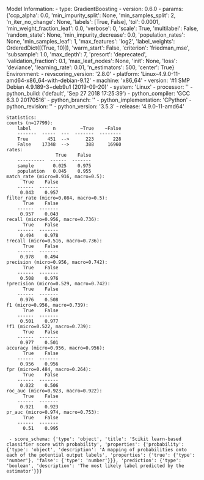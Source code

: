Model Information:
	 - type: GradientBoosting
	 - version: 0.6.0
	 - params: {'ccp_alpha': 0.0, 'min_impurity_split': None, 'min_samples_split': 2, 'n_iter_no_change': None, 'labels': [True, False], 'tol': 0.0001, 'min_weight_fraction_leaf': 0.0, 'verbose': 0, 'scale': True, 'multilabel': False, 'random_state': None, 'min_impurity_decrease': 0.0, 'population_rates': None, 'min_samples_leaf': 1, 'max_features': 'log2', 'label_weights': OrderedDict([(True, 10)]), 'warm_start': False, 'criterion': 'friedman_mse', 'subsample': 1.0, 'max_depth': 7, 'presort': 'deprecated', 'validation_fraction': 0.1, 'max_leaf_nodes': None, 'init': None, 'loss': 'deviance', 'learning_rate': 0.01, 'n_estimators': 500, 'center': True}
	Environment:
	 - revscoring_version: '2.8.0'
	 - platform: 'Linux-4.9.0-11-amd64-x86_64-with-debian-9.12'
	 - machine: 'x86_64'
	 - version: '#1 SMP Debian 4.9.189-3+deb9u1 (2019-09-20)'
	 - system: 'Linux'
	 - processor: ''
	 - python_build: ('default', 'Sep 27 2018 17:25:39')
	 - python_compiler: 'GCC 6.3.0 20170516'
	 - python_branch: ''
	 - python_implementation: 'CPython'
	 - python_revision: ''
	 - python_version: '3.5.3'
	 - release: '4.9.0-11-amd64'
	
	Statistics:
	counts (n=17799):
		label        n         ~True    ~False
		-------  -----  ---  -------  --------
		True       451  -->      223       228
		False    17348  -->      388     16960
	rates:
		              True    False
		----------  ------  -------
		sample       0.025    0.975
		population   0.045    0.955
	match_rate (micro=0.916, macro=0.5):
		  True    False
		------  -------
		 0.043    0.957
	filter_rate (micro=0.084, macro=0.5):
		  True    False
		------  -------
		 0.957    0.043
	recall (micro=0.956, macro=0.736):
		  True    False
		------  -------
		 0.494    0.978
	!recall (micro=0.516, macro=0.736):
		  True    False
		------  -------
		 0.978    0.494
	precision (micro=0.956, macro=0.742):
		  True    False
		------  -------
		 0.508    0.976
	!precision (micro=0.529, macro=0.742):
		  True    False
		------  -------
		 0.976    0.508
	f1 (micro=0.956, macro=0.739):
		  True    False
		------  -------
		 0.501    0.977
	!f1 (micro=0.522, macro=0.739):
		  True    False
		------  -------
		 0.977    0.501
	accuracy (micro=0.956, macro=0.956):
		  True    False
		------  -------
		 0.956    0.956
	fpr (micro=0.484, macro=0.264):
		  True    False
		------  -------
		 0.022    0.506
	roc_auc (micro=0.923, macro=0.922):
		  True    False
		------  -------
		 0.921    0.923
	pr_auc (micro=0.974, macro=0.753):
		  True    False
		------  -------
		  0.51    0.995
	
	 - score_schema: {'type': 'object', 'title': 'Scikit learn-based classifier score with probability', 'properties': {'probability': {'type': 'object', 'description': 'A mapping of probabilities onto each of the potential output labels', 'properties': {'true': {'type': 'number'}, 'false': {'type': 'number'}}}, 'prediction': {'type': 'boolean', 'description': 'The most likely label predicted by the estimator'}}}

